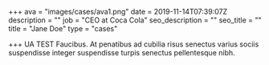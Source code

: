 +++
ava = "images/cases/ava1.png"
date = 2019-11-14T07:39:07Z
description = ""
job = "CEO at Coca Cola"
seo_description = ""
seo_title = ""
title = "Jane Doe"
type = "cases"

+++
UA TEST Faucibus. At penatibus ad cubilia risus senectus varius sociis suspendisse integer suspendisse turpis senectus pellentesque nibh.